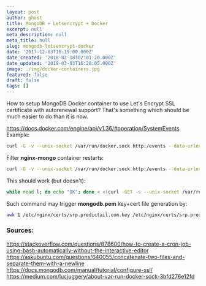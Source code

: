 ```yaml
---
layout: post
author: ghost
title: MongoDB + Letsencrypt + Docker
excerpt: null
meta_description: null
meta_title: null
slug: mongodb-letsencrypt-docker
date: '2017-12-03T18:19:00.000Z'
date_created: '2018-02-18T02:01:20.000Z'
date_updated: '2019-03-03T16:20:05.000Z'
image: ./img/docker-containers.jpg
featured: false
draft: false
tags: []
---
```

How to setup MongoDB Docker container to use Let's Encrypt SSL certificate with autorenewal support?
That's something which should be much easier to do than it is now.


https://docs.docker.com/engine/api/v1.36/#operation/SystemEvents
Example:
```sh
curl -G -v --unix-socket /var/run/docker.sock http:/events --data-urlencode 'filters={"container":["nginx-mongo"]}'
```

Filter **nginx-mongo** container restarts:

```sh
curl -G -v --unix-socket /var/run/docker.sock http:/events --data-urlencode 'filters={"container":["nginx-mongo"],"event":["restart"]}'
```

This should work (but doesn't):

```sh
while read l; do echo "OK"; done < <(curl -GET -s --unix-socket /var/run/docker.sock http:/events --data-urlencode 'filters={"container":["nginx-mongo"],"event":["restart"]}')
```

Such command may trigger **mongodb.pem** key+cert file generation by:
```sh
awk 1 /etc/nginx/certs/srp.predictail.com.key /etc/nginx/certs/srp.predictail.com.crt > /mongo-ssl/mongodb.pem
```

### Sources:

https://stackoverflow.com/questions/878600/how-to-create-a-cron-job-using-bash-automatically-without-the-interactive-editor
https://askubuntu.com/questions/640055/concatenate-two-files-and-separate-them-with-a-newline
https://docs.mongodb.com/manual/tutorial/configure-ssl/
https://medium.com/lucjuggery/about-var-run-docker-sock-3bfd276e12fd
